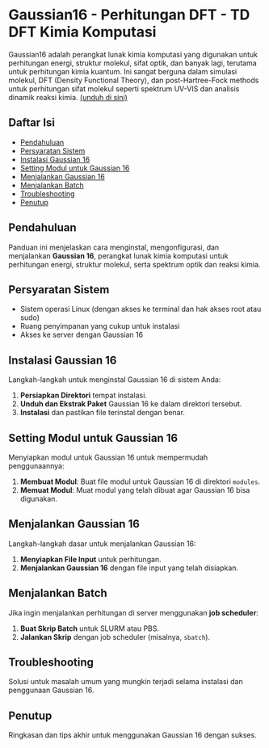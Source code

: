 # Gaussian16 - Perhitungan DFT - TD DFT Kimia Komputasi
Gaussian16 adalah perangkat lunak kimia komputasi yang digunakan untuk perhitungan energi, struktur molekul, sifat optik, dan banyak lagi, terutama untuk perhitungan kimia kuantum. Ini sangat berguna dalam simulasi molekul, DFT (Density Functional Theory), dan post-Hartree-Fock methods untuk perhitungan sifat molekul seperti spektrum UV-VIS dan analisis dinamik reaksi kimia. [(unduh di sini)](https://gaussian.com/)

## Daftar Isi
- [Pendahuluan](#pendahuluan)
- [Persyaratan Sistem](#persyaratan-sistem)
- [Instalasi Gaussian 16](#instalasi-gaussian-16)
- [Setting Modul untuk Gaussian 16](#setting-modul-untuk-gaussian-16)
- [Menjalankan Gaussian 16](#menjalankan-gaussian-16)
- [Menjalankan Batch](#menjalankan-batch)
- [Troubleshooting](#troubleshooting)
- [Penutup](#penutup)

## Pendahuluan
Panduan ini menjelaskan cara menginstal, mengonfigurasi, dan menjalankan **Gaussian 16**, perangkat lunak kimia komputasi untuk perhitungan energi, struktur molekul, serta spektrum optik dan reaksi kimia.

## Persyaratan Sistem
- Sistem operasi Linux (dengan akses ke terminal dan hak akses root atau sudo)
- Ruang penyimpanan yang cukup untuk instalasi
- Akses ke server dengan Gaussian 16

## Instalasi Gaussian 16
Langkah-langkah untuk menginstal Gaussian 16 di sistem Anda:
1. **Persiapkan Direktori** tempat instalasi.
2. **Unduh dan Ekstrak Paket** Gaussian 16 ke dalam direktori tersebut.
3. **Instalasi** dan pastikan file terinstal dengan benar.

## Setting Modul untuk Gaussian 16
Menyiapkan modul untuk Gaussian 16 untuk mempermudah penggunaannya:
1. **Membuat Modul**: Buat file modul untuk Gaussian 16 di direktori `modules`.
2. **Memuat Modul**: Muat modul yang telah dibuat agar Gaussian 16 bisa digunakan.

## Menjalankan Gaussian 16
Langkah-langkah dasar untuk menjalankan Gaussian 16:
1. **Menyiapkan File Input** untuk perhitungan.
2. **Menjalankan Gaussian 16** dengan file input yang telah disiapkan.

## Menjalankan Batch
Jika ingin menjalankan perhitungan di server menggunakan **job scheduler**:
1. **Buat Skrip Batch** untuk SLURM atau PBS.
2. **Jalankan Skrip** dengan job scheduler (misalnya, `sbatch`).

## Troubleshooting
Solusi untuk masalah umum yang mungkin terjadi selama instalasi dan penggunaan Gaussian 16.

## Penutup
Ringkasan dan tips akhir untuk menggunakan Gaussian 16 dengan sukses.